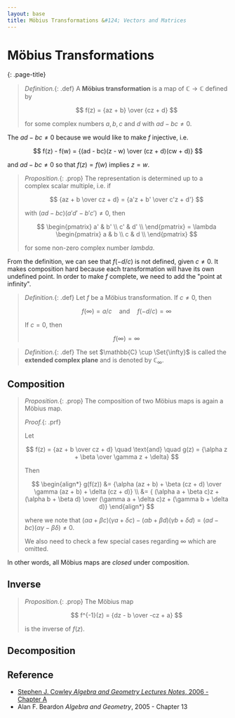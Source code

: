 ```yaml
---
layout: base
title: Möbius Transformations &#124; Vectors and Matrices
---
```


# Möbius Transformations
{: .page-title}

> *Definition.*{: .def}
> A **Möbius transformation** is a map of $\mathbb{C} \to \mathbb{C}$ defined by
>
> $$
  f(z) = {az + b} \over {cz + d}
  $$
>
> for some complex numbers $a, b, c$ and $d$ with $ad - bc \not= 0$.

The $ad - bc \not= 0$ because we would like to make $f$ injective, i.e.

$$
f(z) - f(w) = {(ad - bc)(z - w) \over (cz + d)(cw + d)}
$$

and $ad - bc \not= 0$ so that $f(z) = f(w)$ implies $z = w$.

> *Proposition.*{: .prop}
> The representation is determined up to a complex scalar multiple, i.e. if
>
> $$
  {az + b \over cz + d} = {a'z + b' \over c'z + d'}
  $$
>
> with $(ad - bc)(a'd' - b'c') \not= 0$, then
>
> $$
  \begin{pmatrix}
  a' & b' \\
  c' & d' \\
  \end{pmatrix} = \lambda \begin{pmatrix}
  a & b \\
  c & d \\
  \end{pmatrix}
  $$
>
> for some non-zero complex number $lambda$.

From the definition, we can see that $f(-d/c)$ is not defined, given $c \not= 0$.
It makes composition hard because each transformation will have its own undefined point.
In order to make $f$ complete, we need to add the "point at infinity".

> *Definition.*{: .def}
> Let $f$ be a Möbius transformation.
> If $c \not= 0$, then
>
> $$
  f(\infty) = a/c \quad \text{and} \quad f(-d/c) = \infty
  $$
>
> If $c = 0$, then
>
> $$
  f(\infty) = \infty
  $$

> *Definition.*{: .def}
> The set $\mathbb{C} \cup \Set{\infty}$ is called the **extended complex plane** and is denoted by $\mathbb{C}_{\infty}$.

## Composition

> *Proposition.*{: .prop}
> The composition of two Möbius maps is again a Möbius map.
>
> *Proof.*{: .prf}
>
> Let
>
> $$
  f(z) = {az + b \over cz + d} \quad \text{and} \quad g(z) = {\alpha z + \beta \over \gamma z + \delta}
  $$
>
> Then
>
> $$
  \begin{align*}
  g(f(z)) &= {\alpha (az + b) + \beta (cz + d) \over \gamma (az + b) + \delta (cz + d)} \\
  &= { (\alpha a + \beta c)z + (\alpha b + \beta d) \over (\gamma a + \delta c)z + (\gamma b + \delta d)}
  \end{align*}
  $$
>
> where we note that $(\alpha a + \beta c)(\gamma a + \delta c) - (\alpha b + \beta d)(\gamma b + \delta d) = (ad - bc)(\alpha \gamma - \beta \delta) \not= 0$.
>
> We also need to check a few special cases regarding $\infty$ which are omitted.

In other words, all Möbius maps are _closed_ under composition.

## Inverse

> *Proposition.*{: .prop}
> The Möbius map
>
> $$
  f^{-1}(z) = {dz - b \over -cz + a}
  $$
>
> is the inverse of $f(z)$.


## Decomposition

## Reference

* [Stephen J. Cowley _Algebra and Geometry Lectures Notes_, 2006 - Chapter A](https://www.damtp.cam.ac.uk/user/sjc1/teaching/AandG/notes.pdf)
* Alan F. Beardon _Algebra and Geometry_, 2005 - Chapter 13

